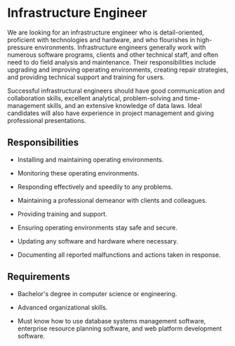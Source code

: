 # Infrastructure Engineer

We are looking for an infrastructure engineer who is detail-oriented, proficient with technologies and hardware, and who flourishes in high-pressure environments. Infrastructure engineers generally work with numerous software programs, clients and other technical staff, and often need to do field analysis and maintenance. Their responsibilities include upgrading and improving operating environments, creating repair strategies, and providing technical support and training for users.

Successful infrastructural engineers should have good communication and collaboration skills, excellent analytical, problem-solving and time-management skills, and an extensive knowledge of data laws. Ideal candidates will also have experience in project management and giving professional presentations.

## Responsibilities

* Installing and maintaining operating environments.

* Monitoring these operating environments.

* Responding effectively and speedily to any problems.

* Maintaining a professional demeanor with clients and colleagues.

* Providing training and support.

* Ensuring operating environments stay safe and secure.

* Updating any software and hardware where necessary.

* Documenting all reported malfunctions and actions taken in response.

## Requirements

* Bachelor's degree in computer science or engineering.

* Advanced organizational skills.

* Must know how to use database systems management software, enterprise resource planning software, and web platform development software.

